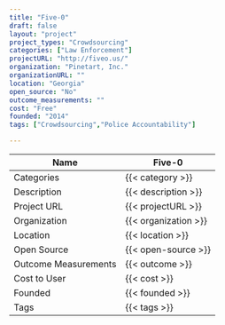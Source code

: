 ```yaml
---
title: "Five-0"
draft: false
layout: "project"
project_types: "Crowdsourcing"
categories: ["Law Enforcement"]
projectURL: "http://fiveo.us/"
organization: "Pinetart, Inc."
organizationURL: ""
location: "Georgia"
open_source: "No"
outcome_measurements: ""
cost: "Free"
founded: "2014"
tags: ["Crowdsourcing","Police Accountability"]

---
```



Name                    |  Five-0    
------------------------|----
Categories              | {{< category >}} 
Description             | {{< description >}} 
Project URL             | {{< projectURL >}} 
Organization            | {{< organization >}} 
Location                | {{< location >}} 
Open Source             | {{< open-source >}} 
Outcome Measurements    | {{< outcome >}} 
Cost to User            | {{< cost >}} 
Founded                 | {{< founded >}} 
Tags                    | {{< tags >}} 

